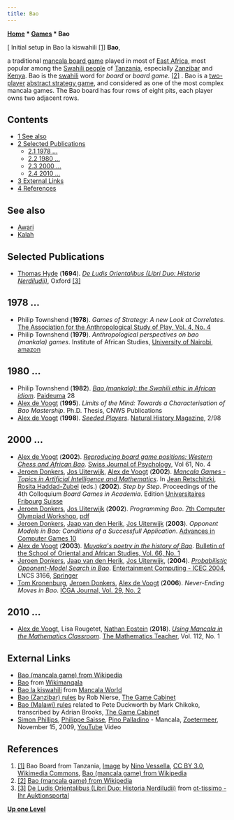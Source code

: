 ```yaml
---
title: Bao
---
```

**[Home](Home "Home") * [Games](Games "Games") * Bao**

\[ Initial setup in Bao la kiswahili <a id="cite-note-1" href="#cite-ref-1">[1]</a>
**Bao**,

a traditional [mancala board game](https://en.wikipedia.org/wiki/Mancala) played in most of [East Africa](https://en.wikipedia.org/wiki/East_Africa), most popular among the [Swahili people](https://en.wikipedia.org/wiki/Swahili_people) of [Tanzania](https://en.wikipedia.org/wiki/Tanzania), especially [Zanzibar](https://en.wikipedia.org/wiki/Zanzibar) and [Kenya](https://en.wikipedia.org/wiki/Kenya). Bao is the [swahili](https://en.wikipedia.org/wiki/Swahili_language) word for *board* or *board game*. <a id="cite-note-2" href="#cite-ref-2">[2]</a> . Bao is a [two-player](https://en.wikipedia.org/wiki/Two-player_game) [abstract strategy game](https://en.wikipedia.org/wiki/Abstract_strategy_game), and considered as one of the most complex mancala games. The Bao board has four rows of eight pits, each player owns two adjacent rows.

## Contents

- [1 See also](#see-also)
- [2 Selected Publications](#selected-publications)
  - [2.1 1978 ...](#1978-...)
  - [2.2 1980 ...](#1980-...)
  - [2.3 2000 ...](#2000-...)
  - [2.4 2010 ...](#2010-...)
- [3 External Links](#external-links)
- [4 References](#references)

## See also

- [Awari](Awari "Awari")
- [Kalah](Kalah "Kalah")

## Selected Publications

- [Thomas Hyde](https://en.wikipedia.org/wiki/Thomas_Hyde) (**1694**). *[De Ludis Orientalibus (Libri Duo: Historia Nerdiludii)](http://www.babelstone.co.uk/Ludus/Hyde1694.html)*, Oxford <a id="cite-note-3" href="#cite-ref-3">[3]</a>

## 1978 ...

- Philip Townshend (**1978**). *Games of Strategy: A new Look at Correlates*. [The Association for the Anthropological Study of Play, Vol. 4, No. 4](http://www.tasplay.org/newsletter.html)
- Philip Townshend (**1979**). *Anthropological perspectives on bao (mankala) games*. Institute of African Studies, [University of Nairobi](https://en.wikipedia.org/wiki/University_of_Nairobi), [amazon](http://www.amazon.com/Anthropological-perspectives-mankala-Institute-University/dp/B0007AS6Q8)

## 1980 ...

- Philip Townshend (**1982**). *[Bao (mankala): the Swahili ethic in African idiom](http://www.ascleiden.nl/GetPage.aspx?datastore=5&url=/publications/bibliographies/kenyacoast/ref868)*. [Paideuma](http://www2.umaine.edu/npf/cat45.html) 28
- [Alex de Voogt](Alex_de_Voogt "Alex de Voogt") (**1995**). *Limits of the Mind: Towards a Characterisation of Bao Mastership*. Ph.D. Thesis, CNWS Publications
- [Alex de Voogt](Alex_de_Voogt "Alex de Voogt") (**1998**). *[Seeded Players](https://www.academia.edu/31179662/Seeded_Players)*. [Natural History Magazine](<https://en.wikipedia.org/wiki/Natural_History_(magazine)>), 2/98

## 2000 ...

- [Alex de Voogt](Alex_de_Voogt "Alex de Voogt") (**2002**). *[Reproducing board game positions: Western Chess and African Bao](https://www.academia.edu/13840134/Reproducing_board_game_positions_Western_Chess_and_African_Bao)*. [Swiss Journal of Psychology](https://en.wikipedia.org/wiki/Swiss_Journal_of_Psychology), Vol 61, No. 4
- [Jeroen Donkers](Jeroen_Donkers "Jeroen Donkers"), [Jos Uiterwijk](Jos_Uiterwijk "Jos Uiterwijk"), [Alex de Voogt](Alex_de_Voogt "Alex de Voogt") (**2002**). *[Mancala Games - Topics in Artificial Intelligence and Mathematics](https://cris.maastrichtuniversity.nl/en/publications/mancala-games-topics-in-artificial-intelligence-and-mathematics)*. In [Jean Retschitzki](index.php?title=Jean_Retschitzki&action=edit&redlink=1 "Jean Retschitzki (page does not exist)"), [Rosita Haddad-Zubel](index.php?title=Rosita_Haddad-Zubel&action=edit&redlink=1 "Rosita Haddad-Zubel (page does not exist)") (eds.) (**2002**). *Step by Step*. Proceedings of the 4th Colloquium *Board Games in Academia*. Edition [Universitaires Fribourg Suisse](https://en.wikipedia.org/wiki/University_of_Fribourg)
- [Jeroen Donkers](Jeroen_Donkers "Jeroen Donkers"), [Jos Uiterwijk](Jos_Uiterwijk "Jos Uiterwijk") (**2002**). *Programming Bao*. [7th Computer Olympiad Workshop](7th_Computer_Olympiad#Workshop "7th Computer Olympiad"), [pdf](http://citeseerx.ist.psu.edu/viewdoc/download?doi=10.1.1.106.6870&rep=rep1&type=pdf)
- [Jeroen Donkers](Jeroen_Donkers "Jeroen Donkers"), [Jaap van den Herik](Jaap_van_den_Herik "Jaap van den Herik"), [Jos Uiterwijk](Jos_Uiterwijk "Jos Uiterwijk") (**2003**). *Opponent Models in Bao: Conditions of a Successfull Application*. [Advances in Computer Games 10](Advances_in_Computer_Games_10 "Advances in Computer Games 10")
- [Alex de Voogt](Alex_de_Voogt "Alex de Voogt") (**2003**). *[Muyaka's poetry in the history of Bao](http://journals.cambridge.org/action/displayAbstract?fromPage=online&aid=163871&fulltextType=RA&fileId=S0041977X03000053)*. [Bulletin of the School of Oriental and African Studies, Vol. 66, No. 1](http://journals.cambridge.org/action/displayIssue?jid=BSO&volumeId=66&issueId=01&seriesId=0)
- [Jeroen Donkers](Jeroen_Donkers "Jeroen Donkers"), [Jaap van den Herik](Jaap_van_den_Herik "Jaap van den Herik"), [Jos Uiterwijk](Jos_Uiterwijk "Jos Uiterwijk"), (**2004**). *[Probabilistic Opponent-Model Search in Bao](https://link.springer.com/chapter/10.1007/978-3-540-28643-1_53)*. [Entertainment Computing - ICEC 2004](https://link.springer.com/book/10.1007/b99837), LNCS 3166, [Springer](https://en.wikipedia.org/wiki/Springer_Science%2BBusiness_Media)
- [Tom Kronenburg](index.php?title=Tom_Kronenburg&action=edit&redlink=1 "Tom Kronenburg (page does not exist)"), [Jeroen Donkers](Jeroen_Donkers "Jeroen Donkers"), [Alex de Voogt](Alex_de_Voogt "Alex de Voogt") (**2006**). *Never-Ending Moves in Bao*. [ICGA Journal, Vol. 29, No. 2](ICGA_Journal#29_2 "ICGA Journal")

## 2010 ...

- [Alex de Voogt](Alex_de_Voogt "Alex de Voogt"), Lisa Rougetet, [Nathan Epstein](https://github.com/NathanEpstein) (**2018**). *[Using Mancala in the Mathematics Classroom](https://www.nctm.org/Publications/Mathematics-Teacher/2018/Vol112/Issue1/Using-Mancala-in-the-Mathematics-Classroom/)*. [The Mathematics Teacher](https://en.wikipedia.org/wiki/National_Council_of_Teachers_of_Mathematics#Journals), Vol. 112, No. 1

## External Links

- [Bao (mancala game) from Wikipedia](https://en.wikipedia.org/wiki/Bao_%28mancala_game%29)
- [Bao](http://www.wikimanqala.org/wiki/Bao) from [Wikimanqala](http://www.wikimanqala.org/wiki/Home)
- [Bao la kiswahili](http://mancala.wikia.com/wiki/Bao_la_Kiswahili) from [Mancala World](http://mancala.wikia.com/wiki/Home)
- [Bao (Zanzibar) rules](http://www.gamecabinet.com/rules/Bao.html) by Rob Nierse, [The Game Cabinet](http://www.gamecabinet.com/)
- [Bao (Malawi) rules](http://www.gamecabinet.com/rules/Bao2.html) related to Pete Duckworth by Mark Chikoko, transcribed by Adrian Brooks, [The Game Cabinet](http://www.gamecabinet.com/)
- [Simon Phillips](Category:Simon_Phillips "Category:Simon Phillips"), [Philippe Saisse](Category:Philippe_Saisse "Category:Philippe Saisse"), [Pino Palladino](https://en.wikipedia.org/wiki/Pino_Palladino) - Mancala, [Zoetermeer](https://en.wikipedia.org/wiki/Zoetermeer), November 15, 2009, [YouTube](https://en.wikipedia.org/wiki/YouTube) Video

## References

1. <a id="cite-ref-1" href="#cite-note-1">[1]</a> Bao Board from Tanzania, [Image](https://commons.wikimedia.org/wiki/File:Tavolabao.jpg) by [Nino Vessella](http://www.vessella.it/), [CC BY 3.0](https://creativecommons.org/licenses/by/3.0/deed.en), [Wikimedia Commons](https://en.wikipedia.org/wiki/Wikimedia_Commons), [Bao (mancala game) from Wikipedia](https://en.wikipedia.org/wiki/Bao_%28mancala_game%29)
1. <a id="cite-ref-2" href="#cite-note-2">[2]</a> [Bao (mancala game) from Wikipedia](https://en.wikipedia.org/wiki/Bao_%28mancala_game%29)
1. <a id="cite-ref-3" href="#cite-note-3">[3]</a> [De Ludis Orientalibus (Libri Duo: Historia Nerdiludii)](http://www.lot-tissimo.com/de/i/4067569/?PHPSESSID=5pj8nhio3khgm7j496tdl09u91) from [ot-tissimo - Ihr Auktionsportal](http://www.lot-tissimo.com/)

**[Up one Level](Games "Games")**


